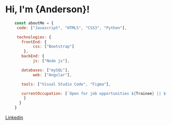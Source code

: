 #                                              Hi, I'm {Anderson}!
```JavaScript
    const aboutMe = {
     code: ["Javascript", "HTML5", "CSS3", "Python"],

     technologies: {
       frontEnd: {
            css: ["Bootstrap"]
        },
       backEnd: {
            js: ["Node js"],

       databases: ["mySQL"],
            web: ["Angular"],

       tools: ["Visual Studio Code", "Figma"],

       currentOccupation: [`Open for job opportunities ${Trainee} || ${Developer_Jr}`]
        }
      }
    }
```
[Linkedin](https://www.linkedin.com/in/andersonbarross/)
 
